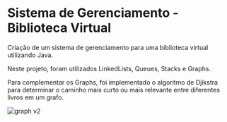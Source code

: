 # Sistema de Gerenciamento - Biblioteca Virtual

Criação de um sistema de gerenciamento para uma biblioteca virtual utilizando Java.

Neste projeto, foram utilizados LinkedLists, Queues, Stacks e Graphs.

Para complementar os Graphs, foi implementado o algoritmo de Djikstra para determinar o caminho mais curto ou mais relevante entre diferentes livros em um grafo.

![graph v2](https://github.com/user-attachments/assets/ace04ef1-31e8-41d1-a72d-ecd4d0f720b2)
